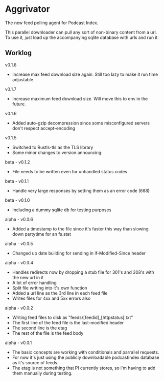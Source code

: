 # Aggrivator
The new feed polling agent for Podcast Index.

This parallel downloader can pull any sort of non-binary content from a url.  To use it, just load up
the accompanying sqlite database with urls and run it.


## Worklog

v0.1.8
 - Increase max feed download size again. Still too lazy to make it run time adjustable.

v0.1.7
 - Increase maximum feed download size. Will move this to env in the future.

v0.1.6
 - Added auto-gzip decompression since some misconfigured servers don't respect accept-encoding

v0.1.5
 - Switched to Rustls-tls as the TLS library
 - Some minor changes to version announcing

beta - v0.1.2
 - File needs to be written even for unhandled status codes

beta - v0.1.1
 - Handle very large responses by setting them as an error code (668)

beta - v0.1.0
 - Including a dummy sqlite db for testing purposes

alpha - v0.0.6
 - Added a timestamp to the file since it's faster this way than slowing down partytime for an fs.stat

alpha - v0.0.5
 - Changed up date building for sending in If-Modified-Since header

alpha - v0.0.4
 - Handles redirects now by dropping a stub file for 301's and 308's with the new url in it
 - A lot of error handling
 - Split file writing into it's own function
 - Added a url line as the 3rd line in each feed file
 - Writes files for 4xx and 5xx errors also

alpha - v0.0.2
 - Writing feed files to disk as "feeds/[feedid]_[httpstatus].txt"
 - The first line of the feed file is the last-modified header
 - The second line is the etag
 - The rest of the file is the feed body

alpha - v0.0.1
 - The basic concepts are working with conditionals and parrallel requests.
 - For now it's just using the publicly downloadable podcastindex database as it's source of feeds.
 - The etag is not something that PI currently stores, so I'm having to add them manually during testing.